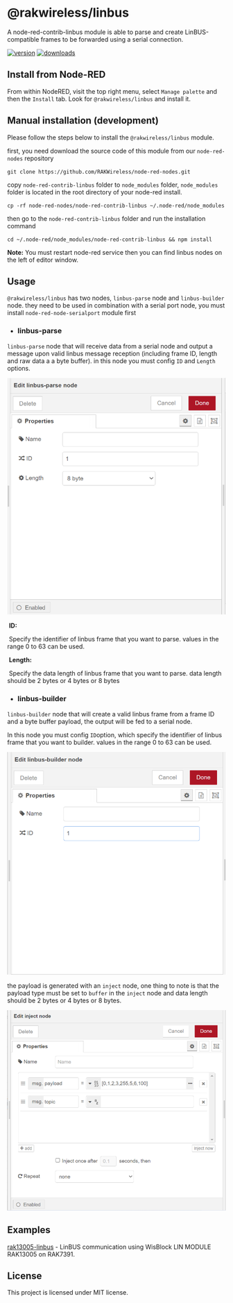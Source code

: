 # @rakwireless/linbus

A node-red-contrib-linbus module is able to parse and create LinBUS-compatible frames to be forwarded using a serial connection.

[![version](https://img.shields.io/npm/v/@rakwireless/linbus.svg?logo=npm)](https://www.npmjs.com/package/@rakwireless/linbus)
[![downloads](https://img.shields.io/npm/dm/@rakwireless/linbus.svg)](https://www.npmjs.com/package/@rakwireless/linbus)

## Install from Node-RED

From within NodeRED, visit the top right menu, select `Manage palette` and then the `Install` tab. Look for `@rakwireless/linbus` and install it.


## Manual installation (development)

Please follow the steps below to install the  `@rakwireless/linbus` module.

first, you need download the source code of this module from our `node-red-nodes` repository

```
git clone https://github.com/RAKWireless/node-red-nodes.git
```

copy `node-red-contrib-linbus` folder to  `node_modules` folder, `node_modules`  folder is located in the root directory of your node-red install.

```
cp -rf node-red-nodes/node-red-contrib-linbus ~/.node-red/node_modules
```

then go to the `node-red-contrib-linbus` folder  and run the installation command

```
cd ~/.node-red/node_modules/node-red-contrib-linbus && npm install
```

**Note:**  You must restart node-red service then you can find linbus nodes  on the left of editor window.

## Usage

`@rakwireless/linbus` has two nodes,  `linbus-parse` node and `linbus-builder` node.  they  need to be used in combination with a serial port node, you must install `node-red-node-serialport` module first

- ### linbus-parse

`linbus-parse` node that will receive data from a serial node and output a message upon valid linbus message reception (including frame ID, length and raw data a a byte buffer). in this node you must config `ID` and `Length` options.

<img src="assets/linbus-parse-config.png" alt="linbus-parse-config" style="zoom: 67%;" />

​		**ID:**

​			Specify the identifier of linbus frame that you want to parse. values in the range 0 to 63 can be used. 

​		**Length:**

​			Specify the data length of linbus frame that you want to parse. data length should be 2 bytes or 4 bytes or 8 bytes

- ### linbus-builder


`linbus-builder` node that will create a valid linbus frame from a frame ID and a byte buffer payload, the output will be fed to a serial node. 

In this node you must config `ID`option, which specify the identifier of linbus frame that you want to builder. values in the range 0 to 63 can be used. 

<img src="assets/linbus-builder-config.png" alt="linbus-builder-config" style="zoom:67%;" />

the payload is generated with an `inject` node, one thing to note is that the payload type must be set to `buffer` in the `inject` node and data length should be 2 bytes or 4 bytes or 8 bytes.

<img src="assets/inject.png" alt="inject" style="zoom:67%;" />



## Examples

[rak13005-linbus](https://github.com/RAKWireless/node-red-nodes/tree/master/node-red-contrib-linbus/examples/rak13005-linbus) - LinBUS communication using WisBlock LIN MODULE RAK13005 on RAK7391.



## License

This project is licensed under MIT license.

